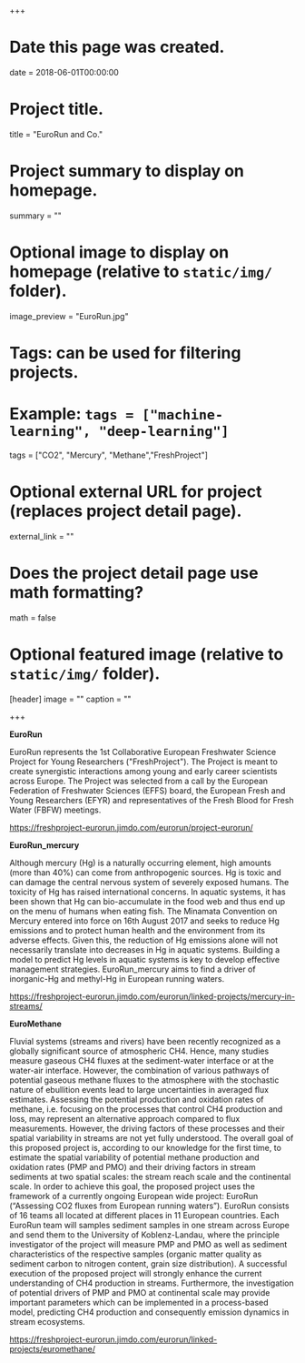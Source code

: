 +++
# Date this page was created.
date = 2018-06-01T00:00:00

# Project title.
title = "EuroRun and Co."

# Project summary to display on homepage.
summary = ""

# Optional image to display on homepage (relative to `static/img/` folder).
image_preview = "EuroRun.jpg"

# Tags: can be used for filtering projects.
# Example: `tags = ["machine-learning", "deep-learning"]`
tags = ["CO2", "Mercury", "Methane","FreshProject"]

# Optional external URL for project (replaces project detail page).
external_link = ""

# Does the project detail page use math formatting?
math = false

# Optional featured image (relative to `static/img/` folder).
[header]
image = ""
caption = ""

+++

**EuroRun**

EuroRun represents the 1st Collaborative European Freshwater Science Project for Young Researchers ("FreshProject"). The Project is meant to create synergistic interactions among young and early career scientists across Europe. The Project was selected from a call by the European Federation of Freshwater Sciences (EFFS) board, the European Fresh and Young Researchers (EFYR) and representatives of the Fresh Blood for Fresh Water (FBFW) meetings.

https://freshproject-eurorun.jimdo.com/eurorun/project-eurorun/



**EuroRun_mercury**

Although mercury (Hg) is a naturally occurring element, high amounts (more than 40%) can come from anthropogenic sources. Hg is toxic and can damage the central nervous system of severely exposed humans. The toxicity of Hg has raised international concerns. In aquatic systems, it has been shown that Hg can bio-accumulate in the food web and thus end up on the menu of humans when eating fish. The Minamata Convention on Mercury entered into force on 16th August 2017 and seeks to reduce Hg emissions and to protect human health and the environment from its adverse effects. Given this, the reduction of Hg emissions alone will not necessarily translate into decreases in Hg in aquatic systems. Building a model to predict Hg levels in aquatic systems is key to develop effective management strategies. EuroRun_mercury aims to find a driver of inorganic-Hg and methyl-Hg in European running waters.

https://freshproject-eurorun.jimdo.com/eurorun/linked-projects/mercury-in-streams/


**EuroMethane**

Fluvial systems (streams and rivers) have been recently recognized as a globally significant source of atmospheric CH4. Hence, many studies measure gaseous CH4 fluxes at the sediment-water interface or at the water-air interface. However, the combination of various pathways of potential gaseous methane fluxes to the atmosphere with the stochastic nature of ebullition events lead to large uncertainties in averaged flux estimates. Assessing the potential production and oxidation rates of methane, i.e. focusing on the processes that control CH4 production and loss, may represent an alternative approach compared to flux measurements. However, the driving factors of these processes and their spatial variability in streams are not yet fully understood. The overall goal of this proposed project is, according to our knowledge for the first time, to estimate the spatial variability of potential methane production and oxidation rates (PMP and PMO) and their driving factors in stream sediments at two spatial scales: the stream reach scale and the continental scale. In order to achieve this goal, the proposed project uses the framework of a currently ongoing European wide project: EuroRun (“Assessing CO2 fluxes from European running waters”). EuroRun consists of 16 teams all located at different places in 11 European countries. Each EuroRun team will samples sediment samples in one stream across Europe and send them to the University of Koblenz-Landau, where the principle investigator of the project will measure PMP and PMO as well as sediment characteristics of the respective samples (organic matter quality as sediment carbon to nitrogen content, grain size distribution). A successful execution of the proposed project will strongly enhance the current understanding of CH4 production in streams. Furthermore, the investigation of potential drivers of PMP and PMO at continental scale may provide important parameters which can be implemented in a process-based model, predicting CH4 production and consequently emission dynamics in stream ecosystems.

https://freshproject-eurorun.jimdo.com/eurorun/linked-projects/euromethane/


